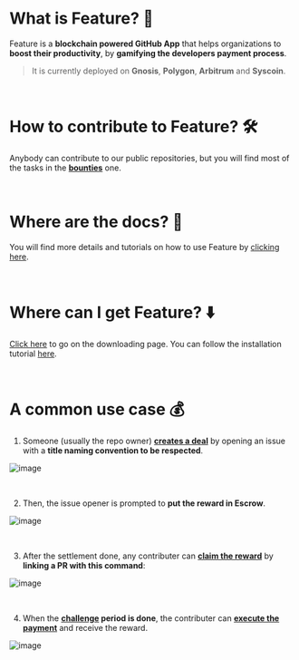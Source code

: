 # What is Feature? 🤔

Feature is a **blockchain powered GitHub App** that helps organizations to **boost their productivity**, by **gamifying the developers payment process**.

> It is currently deployed on **Gnosis**, **Polygon**, **Arbitrum** and **Syscoin**.

<br>

# How to contribute to Feature? 🛠️

Anybody can contribute to our public repositories, but you will find most of the tasks in the
**[bounties](https://github.com/feature-sh/bounties)** one.

<br>

# Where are the docs? 📖

You will find more details and tutorials on how to use Feature by [clicking here](https://docs.feature.sh).

<br>

# Where can I get Feature? ⬇️

[Click here](https://beta.v1.evm.app.feature.sh/) to go on the downloading page. You can follow the installation tutorial
[here](https://docs.feature.sh/#getting-started).

<br>

# A common use case 💰

1) Someone (usually the repo owner) **[creates a deal](https://docs.feature.sh/guides/create-a-deal)**
by opening an issue with a **title naming convention to be respected**.

![image](https://user-images.githubusercontent.com/48217573/165274861-538bfe35-d760-4843-ba2d-9c7ea843b653.png)

<br>

2) Then, the issue opener is prompted to **put the reward in Escrow**.
 
![image](https://user-images.githubusercontent.com/48217573/165280483-cf05a871-b0ac-43ea-a183-36bbc4e144e9.png)

<br>

3) After the settlement done, any contributer can **[claim the reward](https://docs.feature.sh/guides/claim-your-reward)**
by **linking a PR with this command**:

![image](https://user-images.githubusercontent.com/48217573/165280193-1395441e-db04-4f48-bd01-0af2711a19b5.png)

<br>

4) When the **[challenge](https://docs.feature.sh/guides/challenge-a-claim) period is done**, the contributer can
**[execute the payment](https://docs.feature.sh/guides/execute-a-payment)** and receive the reward.

![image](https://user-images.githubusercontent.com/48217573/165281734-179784fa-7065-4c35-b836-5bc3b4293629.png)
